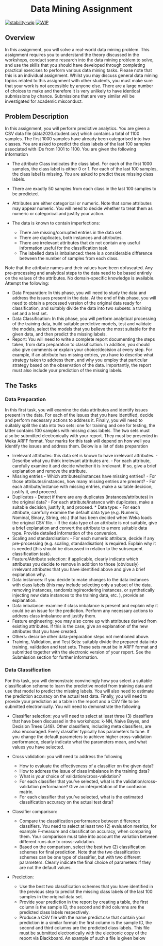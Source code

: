 <h1 align=center>Data Mining Assignment</h1>

[![stability-wip](https://img.shields.io/badge/stability-work_in_progress-lightgrey.svg)](https://www.google.com/does_not_exist.jpg%20404)
[![WIP](https://img.shields.io/badge/repo%20status-WIP-yellow)](https://www.google.com/does_not_exist.jpg%20404)

## Overview 

In this assignment, you will solve a real-world data mining problem. This assignment requires you to understand the theory discussed in the workshops, conduct some research into the data mining problem to solve, and use the skills that you should have developed through completing practical exercises to perform various data mining tasks. 
Please note that this is an individual assignment. Whilst you may discuss general data mining topics related to this assignment with other students, you must make sure that your work is not accessible by anyone else. There are a large number of choices to make and therefore it is very unlikely to have identical submissions by chance. Submissions that are very similar will be investigated for academic misconduct. 

## Problem Description 

In this assignment, you will perform predictive analytics. You are given a CSV data file (data2020.student.csv) which contains a total of 1100 samples. The first 1000 samples have already been categorised into two classes. You are asked to predict the class labels of the last 100 samples associated with IDs from 1001 to 1100. You are given the following information 

* The attribute Class indicates the class label. For each of the first 1000 samples, the class label is either 0 or 1. For each of the last 100 samples, the class label is missing. You are asked to predict these missing class labels. 
* There are exactly 50 samples from each class in the last 100 samples to be predicted. 
* Attributes are either categorical or numeric. Note that some attributes may appear numeric. You will need to decide whether to treat them as numeric or categorical and justify your action. 
* The data is known to contain imperfections: 
    
    - There are missing/corrupted entries in the data set. 
    - There are duplicates, both instances and attributes. 
    - There are irrelevant attributes that do not contain any useful information useful for the classification task. 
    - The labelled data is imbalanced: there is a considerable difference between the number of samples from each class.
 
 Note that the attribute names and their values have been obfuscated. Any pre-processing and analytical steps to the data need to be based entirely on the values of the attributes. No domain-specific knowledge is available.
 Attempt the following: 

* Data Preparation: In this phase, you will need to study the data and address the issues present in the data. At the end of this phase, you will need to obtain a processed version of the original data ready for classification, and suitably divide the data into two subsets: a training set and a test set. 
* Data Classification: In this phase, you will perform analytical processing of the training data, build suitable predictive models, test and validate the models, select the models that you believe the most suitable for the given data, and then predict the missing labels. 
* Report: You will need to write a complete report documenting the steps taken, from data preparation to classification. In addition, you should also give comments or explain your choice/decision at every step. For example, if an attribute has missing entries, you have to describe what strategy taken to address them, and why you employ that particular strategy based on the observation of the data. Importantly, the report must also include your prediction of the missing labels. 

## The Tasks 

### Data Preparation

 In this first task, you will examine the data attributes and identify issues present in the data. For each of the issues that you have identified, decide and perform necessary actions to address it. Finally, you will need to suitably split the data into two sets: one for training and one for testing, the latter contains 100 samples with missing class labels. The two sets must also be submitted electronically with your report. They must be presented in Weka ARFF format. Your marks for this task will depend on how well you identify the issues and address them. Below is a list of data preparation 

* Irrelevant attributes: this data set is known to have irrelevant attributes. - Describe what you think irrelevant attributes are. - For each attribute, carefully examine it and decide whether it is irrelevant. If so, give a brief explanation and remove the attribute. 
* Missing entries - Which attributes/instances have missing entries? - For those attributes/instances, how many missing entries are present? - For each attribute/instance with missing entries, make a suitable decision, justify it, and proceed. 
* Duplicates - Detect if there are any duplicates (instances/attributes) in the original data? - For each attribute/instance with duplicates, make a suitable decision, justify it, and proceed. * Data type: - For each attribute, carefully examine the default data type (e.g. Numeric, Nominal, Binary, String, etc.) that has been decided when Weka loads the original CSV file. - If the data type of an attribute is not suitable, give a brief explanation and convert the attribute to a more suitable data type. Provide detailed information of the conversion. 
* Scaling and standardisation: - For each numeric attribute, decide if any pre-processing (e.g. scaling, standardisation) is required. Explain why it is needed (this should be discussed in relation to the subsequent classification task). 
* Feature/Attribute selection: if applicable, clearly indicate which attributes you decide to remove in addition to those (obviously) irrelevant attributes that you have identified above and give a brief explanation why. 
* Data instances: if you decide to make changes to the data instances with class labels (this may include selecting only a subset of the data, removing instances, randomizing/reordering instances, or synthetically injecting new data instances to the training data, etc. ), provide an explanation. 
* Data imbalance: examine if class imbalance is present and explain why it could be an issue for the prediction. Perform any necessary actions to address class imbalance and justify them. 
* Feature engineering: you may also come up with attributes derived from existing attributes. If this is the case, give an explanation of the new attributes that you have created. 
* Others: describe other data-preparation steps not mentioned above. 
* Training, Validation, and Test Sets: suitably divide the prepared data into training, validation and test sets. These sets must be in ARFF format and submitted together with the electronic version of your report. See the Submission section for further information. 

### Data Classification 

For this task, you will demonstrate convincingly how you select a suitable classification scheme to learn the predictive model from training data and use that model to predict the missing labels. You will also need to estimate the prediction accuracy on the actual test data. Finally, you will need to provide your prediction as a table in the report and a CSV file to be submitted electronically. You will need to demonstrate the following: 

* Classifier selection: you will need to select at least three (3) classifiers that have been discussed in the workshops: k-NN, Naive Bayes, and Decision Trees (J48). Other classifiers, including meta classifiers, are also encouraged. Every classifier typically has parameters to tune. If you change the default parameters to achieve higher cross-validation performance, clearly indicate what the parameters mean, and what values you have selected. 

* Cross validation: you will need to address the following 

    - How to evaluate the effectiveness of a classifier on the given data? 
    - How to address the issue of class imbalance in the training data? 
    - What is your choice of validation/cross-validation? 
    - For each classifier that you’ve selected, what is the validation/cross-validation performance? Give an interpretation of the confusion matrix.
    - For each classifier that you’ve selected, what is the estimated classification accuracy on the actual test data? 

* Classifier comparison: 

    - Compare the classification performance between difference classifiers. You need to select at least two (2) evaluation metrics, for example F-measure and classification accuracy, when comparing them. Your comparison must take into account the variation between different runs due to cross-validation.
    - Based on the comparison, select the best two (2) classification schemes for final prediction. Note that the two classification schemes can be one type of classifier, but with two different parameters. Clearly indicate the final choice of parameters if they are not the default values. 

* Prediction: 

    - Use the best two classification schemes that you have identified in the previous step to predict the missing class labels of the last 100 samples in the original data set. 
    - Provide your prediction in the report by creating a table, the first column is the sample ID, the second and third columns are the predicted class labels respectively. 
    - Produce a CSV file with the name predict.csv that contain your prediction in a similar format: the first column is the sample ID, the second and third columns are the predicted class labels. This file must be submitted electronically with the electronic copy of the report via Blackboard. An example of such a file is given below 